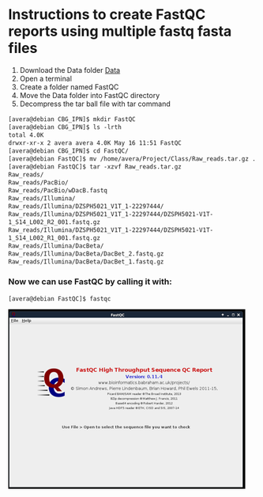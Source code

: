 # Instructions to create FastQC reports using multiple fastq fasta files

1. Download the Data folder [Data](https://osu.box.com/s/9yz3cotyv9ghmd3ab3esinc1i0kds6ow)
2. Open a terminal
3. Create a folder named FastQC
4. Move the Data folder into FastQC directory
5. Decompress the tar ball file with tar command

```console
[avera@debian CBG_IPN]$ mkdir FastQC
[avera@debian CBG_IPN]$ ls -lrth
total 4.0K
drwxr-xr-x 2 avera avera 4.0K May 16 11:51 FastQC
[avera@debian CBG_IPN]$ cd FastQC/
[avera@debian FastQC]$ mv /home/avera/Project/Class/Raw_reads.tar.gz .
[avera@debian FastQC]$ tar -xzvf Raw_reads.tar.gz 
Raw_reads/
Raw_reads/PacBio/
Raw_reads/PacBio/wDacB.fastq
Raw_reads/Illumina/
Raw_reads/Illumina/DZSPH5021_V1T_1-22297444/
Raw_reads/Illumina/DZSPH5021_V1T_1-22297444/DZSPH5021-V1T-1_S14_L002_R2_001.fastq.gz
Raw_reads/Illumina/DZSPH5021_V1T_1-22297444/DZSPH5021-V1T-1_S14_L002_R1_001.fastq.gz
Raw_reads/Illumina/DacBeta/
Raw_reads/Illumina/DacBeta/DacBet_2.fastq.gz
Raw_reads/Illumina/DacBeta/DacBet_1.fastq.gz
```
### Now we can use FastQC by calling it with:
```console
[avera@debian FastQC]$ fastqc
```
![Alt Text](https://github.com/avera1988/Genome_Assembly_lecture/blob/master/images/fastqcconsole.png)

